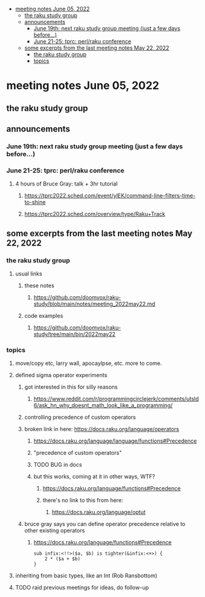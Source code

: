 - [meeting notes June 05, 2022](#orgccf802e)
  - [the raku study group](#orgef2b251)
  - [announcements](#org5b210cf)
    - [June 19th: next raku study group meeting (just a few days before&#x2026;)](#org27aa27c)
    - [June 21-25: tprc: perl/raku conference](#org3d6aec5)
  - [some excerpts from the last meeting notes May 22, 2022](#org9bf5c76)
    - [the raku study group](#orgd9f9568)
    - [topics](#org83889c6)


<a id="orgccf802e"></a>

# meeting notes June 05, 2022


<a id="orgef2b251"></a>

## the raku study group


<a id="org5b210cf"></a>

## announcements


<a id="org27aa27c"></a>

### June 19th: next raku study group meeting (just a few days before&#x2026;)


<a id="org3d6aec5"></a>

### June 21-25: tprc: perl/raku conference

1.  4 hours of Bruce Gray: talk + 3hr tutorial

    1.  <https://tprc2022.sched.com/event/ylEK/command-line-filters-time-to-shine>
    
    2.  <https://tprc2022.sched.com/overview/type/Raku+Track>


<a id="org9bf5c76"></a>

## some excerpts from the last meeting notes May 22, 2022


<a id="orgd9f9568"></a>

### the raku study group

1.  usual links

    1.  these notes
    
        1.  <https://github.com/doomvox/raku-study/blob/main/notes/meeting_2022may22.md>
    
    2.  code examples
    
        1.  <https://github.com/doomvox/raku-study/tree/main/bin/2022may22>


<a id="org83889c6"></a>

### topics

1.  move/copy etc, larry wall, apocaylpse, etc.  more to come.

2.  defined sigma operator experiments

    1.  got interested in this for silly reasons
    
        1.  <https://www.reddit.com/r/programmingcirclejerk/comments/utsld6/ask_hn_why_doesnt_math_look_like_a_programming/>
    
    2.  controlling precedence of custom operators
    
    3.  broken link in here: <https://docs.raku.org/language/operators>
    
        1.  <https://docs.raku.org/language/language/functions#Precedence>
        
        2.  "precedence of custom operators"
        
        3.  TODO BUG in docs
        
        4.  but this works, coming at it in other ways, WTF?
        
            1.  <https://docs.raku.org/language/functions#Precedence>
            
            2.  there's no link to this from here:
            
                1.  <https://docs.raku.org/language/optut>
    
    4.  bruce gray says you can define operator precedence relative to other existing operators
    
        1.  <https://docs.raku.org/language/functions#Precedence>
        
            ```perl6
            sub infix:<!!>($a, $b) is tighter(&infix:<+>) {
                2 * ($a + $b)
            }
            ```

3.  inheriting from basic types, like an Int (Rob Ransbottom)

4.  TODO raid previous meetings for ideas, do follow-up
